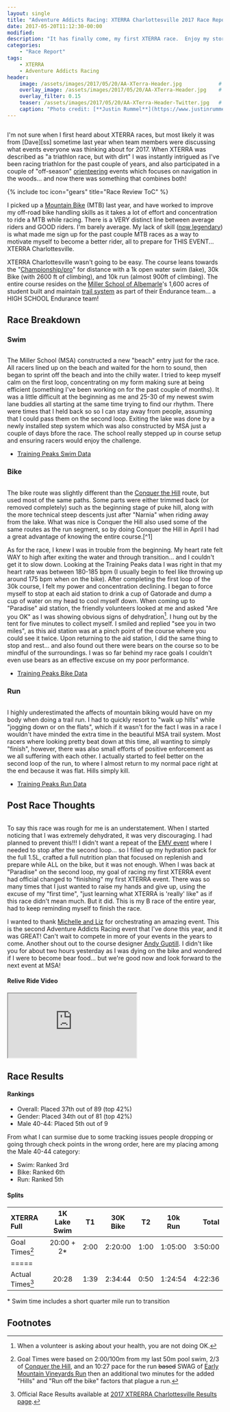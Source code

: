 ```yaml
---
layout: single
title: "Adventure Addicts Racing: XTERRA Charlottesville 2017 Race Report"
date: 2017-05-20T11:12:30-00:00
modified:
description: "It has finally come, my first XTERRA race.  Enjoy my story of pain and suffering... as it was FUN!"
categories:
    - "Race Report"
tags:
    - XTERRA
    - Adventure Addicts Racing
header:
    image: /assets/images/2017/05/20/AA-XTerra-Header.jpg            # Twitter (use 'overlay_image')
    overlay_image: /assets/images/2017/05/20/AA-XTerra-Header.jpg    # Article header at 2048x768
    overlay_filter: 0.15
    teaser: /assets/images/2017/05/20/AA-XTerra-Header-Twitter.jpg   # Shrink image to 575x216
    caption: "Photo credit: [**Justin Rummel**](https://www.justinrummel.com)"
---
```

<figure class="align-left"><a href="{{ site.url }}/assets/images/2017/05/20/AA-XTerra-LG-2.jpg"><img src="{{ site.url }}/assets/images/2017/05/20/AA-XTerra-SM-2.jpg" alt="" /></a></figure>I'm not sure when I first heard about XTERRA races, but most likely it was from [Dave][ss] sometime last year when team members were discussing what events everyone was thinking about for 2017.  When XTERRA was described as "a triathlon race, but with dirt" I was instantly intrigued as I've been racing triathlon for the past couple of years, and also participated in a couple of "off-season" <a href="{{ site.url }}/tags/orienteering/">orienteering</a> events which focuses on navigation in the woods... and now there was something that combines both!

<!-- Table of Contents -->
{% include toc icon="gears" title="Race Review ToC" %}


I picked up a <a href="{{ site.url }}/rendezvous-run-and-ride-2016-double-race-report/#jr_ride">Mountain Bike</a> (MTB) last year, and have worked to improve my off-road bike handling skills as it takes a lot of effort and concentration to ride a MTB while racing.  There is a VERY distinct line between average riders and GOOD riders.  I'm barely average.  My lack of skill ([now legendary][217930866]) is what made me sign up for the past couple MTB races as a way to motivate myself to become a better rider, all to prepare for THIS EVENT... XTERRA Charlottesville.

XTERRA Charlottesville wasn't going to be easy.  The course leans towards the "[Championship/pro][thedistance]" for distance with a 1k open water swim (lake), 30k Bike (with 2600 ft of climbing), and 10k run (almost 900ft of climbing).  The entire course resides on the [Miller School of Albemarle][msa]'s 1,600 acres of student built and maintain [trail system][MSA-enduro] as part of their Endurance team... a HIGH SCHOOL Endurance team!

Race Breakdown
---

### Swim

<figure class="align-left"><a href="{{ site.url }}/assets/images/2017/05/20/AA-XTerra-LG-5.jpg"><img src="{{ site.url }}/assets/images/2017/05/20/AA-XTerra-SM-5.jpg" alt="" /></a></figure>The Miller School (MSA) constructed a new "beach" entry just for the race.  All racers lined up on the beach and waited for the horn to sound, then began to sprint off the beach and into the chilly water.  I tried to keep myself calm on the first loop, concentrating on my form making sure at being efficient (something I've been working on for the past couple of months).  It was a little difficult at the beginning as me and 25-30 of my newest swim lane buddies all starting at the same time trying to find our rhythm.  There were times that I held back so so I can stay away from people, assuming that I could pass them on the second loop.  Exiting the lake was done by a newly installed step system which was also constructed by MSA just a couple of days bfore the race.  The school really stepped up in course setup and ensuring racers would enjoy the challenge.

- [Training Peaks Swim Data](http://tpks.ws/LiPv4)

### Bike

<figure class="align-right"><a href="{{ site.url }}/assets/images/2017/05/20/AA-XTerra-LG-1.jpg"><img src="{{ site.url }}/assets/images/2017/05/20/AA-XTerra-SM-1.jpg" alt="" /></a></figure>The bike route was slightly different than the <a href="{{ site.url }}/conquer-the-hill-at-miller-school-of-albemarle-2017/">Conquer the Hill</a> route, but used most of the same paths.  Some parts were either trimmed back (or removed completely) such as the beginning stage of puke hill, along with the more technical steep descents just after "Narnia" when riding away from the lake.  What was nice is Conquer the Hill also used some of the same routes as the run segment, so by doing Conquer the Hill in April I had a great advantage of knowing the entire course.[^1]

As for the race, I knew I was in trouble from the beginning.  My heart rate felt WAY to high after exiting the water and through transition... and I couldn't get it to slow down.  Looking at the Training Peaks data I was right in that my heart rate was between 180-185 bpm (I usually begin to feel like throwing up around 175 bpm when on the bike).  After completing the first loop of the 30k course, I felt my power and concentration declining.  I began to force myself to stop at each aid station to drink a cup of Gatorade and dump a cup of water on my head to cool myself down.  When coming up to "Paradise" aid station, the friendly volunteers looked at me and asked "Are you OK" as I was showing obvious signs of dehydration[^2].  I hung out by the tent for five minutes to collect myself.  I smiled and replied "see you in two miles", as this aid station was at a pinch point of the course where you could see it twice.  Upon returning to the aid station, I did the same thing to stop and rest... and also found out there were bears on the course so to be mindful of the surroundings.  I was so far behind my race goals I couldn't even use bears as an effective excuse on my poor performance.

- [Training Peaks Bike Data](http://tpks.ws/1AzIf)

<!-- **Strava Ride Activity**
<div class="embed-container embed-container-strava">
    <iframe src='https://www.strava.com/activities/997394937/embed/e4576df072c4b46752186428faae5fa980a838e6' scrolling='no' webkitAllowFullScreen mozallowfullscreen allowFullScreen></iframe>
</div> -->

### Run

<figure class="align-left"><a href="{{ site.url }}/assets/images/2017/05/20/AA-XTerra-LG-6.jpg"><img src="{{ site.url }}/assets/images/2017/05/20/AA-XTerra-SM-6.jpg" alt="" /></a></figure>I highly underestimated the affects of mountain biking would have on my body when doing a trail run.  I had to quickly resort to "walk up hills" while "jogging down or on the flats", which if it wasn't for the fact I was in a race I wouldn't have minded the extra time in the beautiful MSA trail system.  Most racers where looking pretty beat down at this time, all wanting to simply "finish", however, there was also small efforts of positive enforcement as we all suffering with each other.  I actually started to feel better on the second loop of the run, to where I almost return to my normal pace right at the end because it was flat.  Hills simply kill.

- [Training Peaks Run Data](http://tpks.ws/6ja6j)

<!-- **Strava Run Activity**
<div class="embed-container embed-container-strava">
    <iframe src='https://www.strava.com/activities/997394948/embed/10fed54962df02b07816affba5bd89b99a483f60' scrolling='no' webkitAllowFullScreen mozallowfullscreen allowFullScreen></iframe>
</div> -->


Post Race Thoughts
---

<figure class="align-left"><a href="{{ site.url }}/assets/images/2017/05/20/AA-XTerra-LG-4.jpg"><img src="{{ site.url }}/assets/images/2017/05/20/AA-XTerra-SM-4.jpg" alt="" /></a></figure>To say this race was rough for me is an understatement.  When I started noticing that I was extremely dehydrated, it was very discouraging.  I had planned to prevent this!!!  I didn't want a repeat of the <a href="{{ site.url }}/adventure-enablers-early-mountain-vineyards-run-and-ride-2017/">EMV event</a> where I needed to stop after the second loop... so I filled up my hydration pack for the full 1.5L, crafted a full nutrition plan that focused on replenish and prepare while ALL on the bike, but it was not enough.  When I was back at "Paradise" on the second loop, my goal of racing my first XTERRA event had official changed to "finishing" my first XTERRA event.  There was so many times that I just wanted to raise my hands and give up, using the excuse of my "first time", "just learning what XTERRA is 'really' like" as if this race didn't mean much.  But it did.  This is my B race of the entire year, had to keep reminding myself to finish the race.

I wanted to thank [Michelle and Liz][aaa] for orchestrating an amazing event.  This is the second Adventure Addicts Racing event that I've done this year, and it was GREAT!  Can't wait to compete in more of your events in the years to come.  Another shout out to the course designer [Andy Guptill][andy].  I didn't like you for about two hours yesterday as I was dying on the bike and wondered if I were to become bear food... but we're good now and look forward to the next event at MSA!

<!-- Relive Frame -->
#### Relive Ride Video
<div class="embed-container embed-container-relive">
    <iframe src='https://www.relive.cc/view/997394937/embed?x-ref=sc' scrolling='no' webkitAllowFullScreen mozallowfullscreen allowFullScreen></iframe>
</div>



Race Results
---

#### Rankings

- Overall: Placed 37th out of 89 (top 42%)
- Gender: Placed 34th out of 81 (top 42%)
- Male 40-44: Placed 5th out of 9

From what I can surmise due to some tracking issues people dropping or going through check points in the wrong order, here are my placing among the Male 40-44 category:

- Swim: Ranked 3rd
- Bike: Ranked 6th
- Run: Ranked 5th


<!--
#### Updated 2016-09-02 (Race Photos)

half third fourth fifth sixth

<figure class="fourth">
<a href="{{ site.url }}/assets/images/2017/05/20/EVENT-PRO-LG-1.jpg"><img src="{{ site.url }}/assets/images/2017/05/20/EVENT-PRO-SM-1.jpg" alt="" /></a>
<a href="{{ site.url }}/assets/images/2017/05/20/EVENT-PRO-LG-2.jpg"><img src="{{ site.url }}/assets/images/2017/05/20/EVENT-PRO-SM-2.jpg" alt="" /></a>
<a href="{{ site.url }}/assets/images/2017/05/20/EVENT-PRO-LG-3.jpg"><img src="{{ site.url }}/assets/images/2017/05/20/EVENT-PRO-SM-3.jpg" alt="" /></a>
<a href="{{ site.url }}/assets/images/2017/05/20/EVENT-PRO-LG-4.jpg"><img src="{{ site.url }}/assets/images/2017/05/20/EVENT-PRO-SM-4.jpg" alt="" /></a>
</figure>
-->

#### Splits

| XTERRA Full       | 1K Lake Swim | T1   | 30K Bike | T2   | 10k Run  | Total       |
|:-------------------|:------------:|:----:|:--------:|:----:|:--------:|------------:|
| Goal Times[^3]     | 20:00 + 2\*   | 2:00 | 2:20:00  | 1:00 | 1:05:00  | 3:50:00     |
|=====
| Actual Times[^4]   | 20:28        | 1:39 | 2:34:44  | 0:50 | 1:24:54  | 4:22:36     |

\* Swim time includes a short quarter mile run to transition

Footnotes
---

[^1]: XTERRA race map is found on [Adventure Addicts Racing][map-aa], while a generic map of MSA trail system is [available here][map-msa].
[^2]: When a volunteer is asking about your health, you are not doing OK.
[^3]: Goal Times were based on 2:00/100m from my last 50m pool swim, 2/3 of <a href="{{ site.url }}/conquer-the-hill-at-miller-school-of-albemarle-2017/">Conquer the Hill</a>, and an 10:27 pace for the run ~~based~~ SWAG of <a href="{{ site.url }}/adventure-enablers-early-mountain-vineyards-run-and-ride-2017/">Early Mountain Vineyards Run</a> then an additional two minutes for the added "Hills" and "Run off the bike" factors that plague a run.
[^4]: Official Race Results available at [2017 XTRERRA Charlottesville Results page][x-results-page].

[ss]: http://www.speedsherpa.com/coach
[xterra-charlottesville]: http://www.adventureaddictsracing.com/xterra-charlottesville/
[217930866]: https://vimeo.com/217930866
[thedistance]: https://en.wikipedia.org/wiki/XTERRA_Triathlon#Race_format
[msa]: http://millerschoolofalbemarle.org
[MSA-enduro]: https://www.msacycling.org/new-page-1/
[aaa]: http://www.adventureaddictsracing.com/about-us/founders/
[andy]: https://www.msacycling.org/new-page-2/
[x-results-page]: http://www.raceworkstiming.com/05-20-17-xterra-tri-charlottesville
[x-results-me]: http://georesults.racemine.com/race-works-timing/events/2017/2017-xtrerra-charlottesville/140/entrant
[map-aa]: http://www.adventureaddictsracing.com/wp-content/uploads/2016/12/Racemap_051617c.jpg
[map-msa]: https://www.msacycling.org/s/Miller_mountainbike_sizeDfinal.pdf
